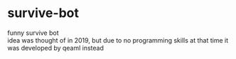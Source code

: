 # survive-bot
funny survive bot <br />
idea was thought of in 2019, but due to no programming skills at that time it was developed by qeaml instead
